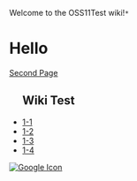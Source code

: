 Welcome to the OSS11Test wiki!`* `
# Hello
<a href="https://github.com/gunooknam/OSS11Test/wiki/Second-Page"> Second Page </a>
<ul><h2>Wiki Test</h2>
  <li><a href="https://github.com/gunooknam/OSS11Test/wiki/1-1"> 1-1 </li>
  <li><a href="https://github.com/gunooknam/OSS11Test/wiki/1-2"> 1-2 </li>
  <li><a href="https://github.com/gunooknam/OSS11Test/blob/master/docs/TestPage.md"> 1-3 </li>
  <li> 1-4 </li>
</ul>

![Google Icon](https://www.google.co.kr/images/branding/googlelogo/2x/googlelogo_color_272x92dp.png)